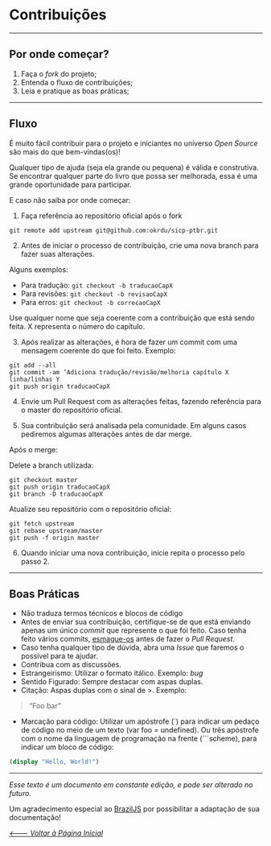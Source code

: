 # Contribuições

---

## Por onde começar?

1. Faça o _fork_ do projeto;
2. Entenda o fluxo de contribuições;
3. Leia e pratique as boas práticas;

---

## Fluxo

É muito fácil contribuir para o projeto e iniciantes no universo _Open Source_ são mais do que bem-vindas(os)!

Qualquer tipo de ajuda (seja ela grande ou pequena) é válida e construtiva. Se encontrar qualquer parte do livro que possa ser melhorada, essa é uma grande oportunidade para participar. 

E caso não saiba por onde começar:

1. Faça referência ao repositório oficial após o fork

`git remote add upstream git@github.com:okrdu/sicp-ptbr.git`

2. Antes de iniciar o processo de contribuição, crie uma nova branch para fazer suas alterações.

Alguns exemplos:

- Para tradução: `git checkout -b traducaoCapX`
- Para revisões: `git checkout -b revisaoCapX`
- Para erros: `git checkout -b correcaoCapX`

Use qualquer nome que seja coerente com a contribuição que está sendo feita. X representa o número do capítulo.

3. Após realizar as alterações, é hora de fazer um commit com uma mensagem coerente do que foi feito. Exemplo:

`git add --all` <br>
`git commit -am ‘Adiciona tradução/revisão/melhoria capítulo X linha/linhas Y` <br>
`git push origin traducaoCapX` <br>

4. Envie um Pull Request com as alterações feitas, fazendo referência para o master do repositório oficial.

5. Sua contribuição será analisada pela comunidade. Em alguns casos pediremos algumas alterações antes de dar merge.

Após o merge:

Delete a branch utilizada:

`git checkout master` <br>
`git push origin traducaoCapX` <br>
`git branch -D traducaoCapX`

Atualize seu repositório com o repositório oficial:

`git fetch upstream` <br>
`git rebase upstream/master` <br>
`git push -f origin master`

6. Quando iniciar uma nova contribuição, inicie repita o processo pelo passo 2.

---

## Boas Práticas

- Não traduza termos técnicos e blocos de código
- Antes de enviar sua contribuição, certifique-se de que está enviando apenas um único _commit_ que represente o que foi feito. Caso tenha feito vários commits, [esmague-os](http://gitready.com/advanced/2009/02/10/squashing-commits-with-rebase.html) antes de fazer o _Pull Request_.
- Caso tenha qualquer tipo de dúvida, abra uma _Issue_ que faremos o possível para te ajudar.
- Contribua com as discussões.
- Estrangeirismo: Utilizar o formato itálico. Exemplo: _bug_
- Sentido Figurado: Sempre destacar com aspas duplas.
- Citação: Aspas duplas com o sinal de >. Exemplo:
> “Foo bar”
- Marcação para código: Utilizar um apóstrofe (`) para indicar um pedaço de código no meio de um texto (var foo = undefined). Ou três apóstrofe com o nome da linguagem de programação na frente (```scheme), para indicar um bloco de código:

```scheme
(display "Hello, World!")
```

---

_Esse texto é um documento em constante edição, e pode ser alterado no futuro._

Um agradecimento especial ao [BrazilJS](https://github.com/braziljs/eloquente-javascript) por possibilitar a adaptação de sua documentação!

_[<--- Voltar à Página Inicial](https://github.com/okrdu/sicp-ptbr)_